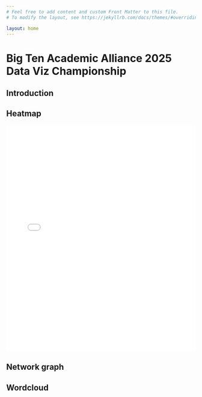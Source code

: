 ```yaml
---
# Feel free to add content and custom Front Matter to this file.
# To modify the layout, see https://jekyllrb.com/docs/themes/#overriding-theme-defaults

layout: home
---
```

# Big Ten Academic Alliance 2025 Data Viz Championship
## Introduction

## Heatmap
<iframe src="/widgets/ggplotlyHeatmap.html" height="600px" width="100%" style="border:none;"></iframe>

## Network graph

## Wordcloud
